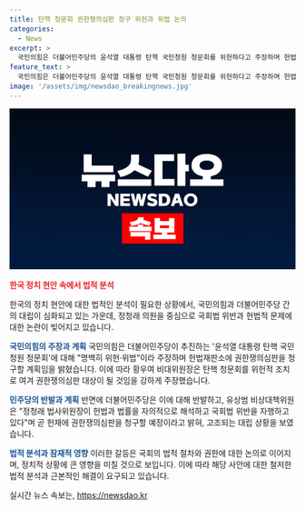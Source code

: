 ```yaml
---
title: 탄핵 청문회 권한쟁의심판 청구 위헌과 위법 논의
categories:
  - News
excerpt: >
  국민의힘은 더불어민주당의 윤석열 대통령 탄핵 국민청원 청문회를 위헌하다고 주장하며 헌법재판소에 권한쟁의심판을 청구할 계획이라고 밝혔다. 또한 더불어민주당을 향해 헌정질서를 어지럽히고 국회를 문란하게 하는 것을 중지할 것을 요청했다. 국회 법제사법위원회 여당 간사인 유상범 비상대책위원도 정청래 위원장과 민주당의 행동을 규탄하며 헌재에 권한쟁의심판을 청구할 예정이라고 밝혔다. 이에 대한 논의는 계속될 전망이다.
feature_text: >
  국민의힘은 더불어민주당의 윤석열 대통령 탄핵 국민청원 청문회를 위헌하다고 주장하며 헌법재판소에 권한쟁의심판을 청구할 계획이라고 밝혔다. 또한 더불어민주당을 향해 헌정질서를 어지럽히고 국회를 문란하게 하는 것을 중지할 것을 요청했다. 국회 법제사법위원회 여당 간사인 유상범 비상대책위원도 정청래 위원장과 민주당의 행동을 규탄하며 헌재에 권한쟁의심판을 청구할 예정이라고 밝혔다. 이에 대한 논의는 계속될 전망이다.
image: '/assets/img/newsdao_breakingnews.jpg'
---
```


<p><img src="/assets/img/newsdao_breakingnews.jpg" alt="koreaapp 속보" /></p>

<p><b><span style="color: #ee2323;">한국 정치 현안 속에서 법적 분석</span></b></p>

<p data-ke-size="size16">한국의 정치 현안에 대한 법적인 분석이 필요한 상황에서, 국민의힘과 더불어민주당 간의 대립이 심화되고 있는 가운데, 정청래 의원을 중심으로 국회법 위반과 헌법적 문제에 대한 논란이 빚어지고 있습니다.</p>

<p><b><span style="color: #1a5490;">국민의힘의 주장과 계획</span></b>
국민의힘은 더불어민주당이 추진하는 '윤석열 대통령 탄핵 국민청원 청문회'에 대해 "명백히 위헌·위법"이라 주장하며 헌법재판소에 권한쟁의심판을 청구할 계획임을 밝혔습니다. 이에 따라 황우여 비대위원장은 탄핵 청문회를 위헌적 조치로 여겨 권한쟁의심판 대상이 될 것임을 강하게 주장했습니다.</p>

<p><b><span style="color: #1a5490;">민주당의 반발과 계획</span></b>
반면에 더불어민주당은 이에 대해 반발하고, 유상범 비상대책위원은 "정청래 법사위원장이 헌법과 법률을 자의적으로 해석하고 국회법 위반을 자행하고 있다"며 곧 헌재에 권한쟁의심판을 청구할 예정이라고 밝혀, 고조되는 대립 상황을 보였습니다.</p>

<p><b><span style="color: #1a5490;">법적 분석과 잠재적 영향</span></b>
이러한 갈등은 국회의 법적 절차와 권한에 대한 논의로 이어지며, 정치적 상황에 큰 영향을 미칠 것으로 보입니다. 이에 따라 해당 사안에 대한 철저한 법적 분석과 근본적인 해결이 요구되고 있습니다.</p>
실시간 뉴스 속보는, <a href="https://newsdao.kr" rel="dofollow">https://newsdao.kr</a>


